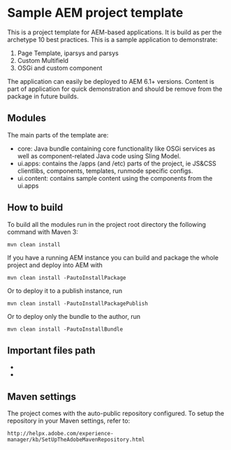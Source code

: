 # Sample AEM project template

This is a project template for AEM-based applications. It is build as per the archetype 10 best practices. This is a sample application to demonstrate:
1.  Page Template, iparsys and parsys
2.  Custom Multifield
3.  OSGi and custom component

The application can easily be deployed to AEM 6.1+ versions. Content is part of application for quick demonstration and should be remove from the package in future builds.

## Modules

The main parts of the template are:

* core: Java bundle containing core functionality like OSGi services as well as component-related Java code using Sling Model.
* ui.apps: contains the /apps (and /etc) parts of the project, ie JS&CSS clientlibs, components, templates, runmode specific configs.
* ui.content: contains sample content using the components from the ui.apps

## How to build

To build all the modules run in the project root directory the following command with Maven 3:

    mvn clean install

If you have a running AEM instance you can build and package the whole project and deploy into AEM with  

    mvn clean install -PautoInstallPackage
    
Or to deploy it to a publish instance, run

    mvn clean install -PautoInstallPackagePublish
    
Or to deploy only the bundle to the author, run

    mvn clean install -PautoInstallBundle

## Important files path

*

*


## Maven settings

The project comes with the auto-public repository configured. To setup the repository in your Maven settings, refer to:

    http://helpx.adobe.com/experience-manager/kb/SetUpTheAdobeMavenRepository.html
